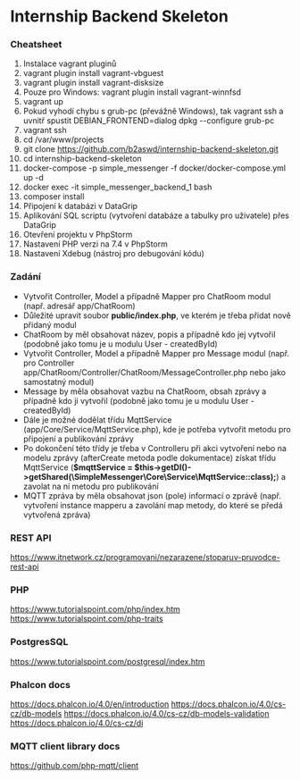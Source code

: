 # Internship Backend Skeleton

### Cheatsheet
1. Instalace vagrant pluginů
2. vagrant plugin install vagrant-vbguest
3. vagrant plugin install vagrant-disksize
4. Pouze pro Windows: vagrant plugin install vagrant-winnfsd
5. vagrant up
6. Pokud vyhodí chybu s grub-pc (převážně Windows), tak vagrant ssh a uvnitř spustit DEBIAN_FRONTEND=dialog dpkg --configure grub-pc
7. vagrant ssh
8. cd /var/www/projects
9. git clone https://github.com/b2aswd/internship-backend-skeleton.git
10. cd internship-backend-skeleton
11. docker-compose -p simple_messenger -f docker/docker-compose.yml up -d
12. docker exec -it simple_messenger_backend_1 bash
13. composer install
14. Připojení k databázi v DataGrip
15. Aplikování SQL scriptu (vytvoření databáze a tabulky pro uživatele) přes DataGrip
16. Otevření projektu v PhpStorm
17. Nastavení PHP verzi na 7.4 v PhpStorm
18. Nastavení Xdebug (nástroj pro debugování kódu)

### Zadání
- Vytvořit Controller, Model a případně Mapper pro ChatRoom modul (např. adresář app/ChatRoom)
- Důležité upravit soubor **public/index.php**, ve kterém je třeba přidat nově přidaný modul
- ChatRoom by měl obsahovat název, popis a případně kdo jej vytvořil (podobně jako tomu je u modulu User - createdById)
- Vytvořit Controller, Model a případně Mapper pro Message modul (např. pro Controller app/ChatRoom/Controller/ChatRoom/MessageController.php nebo jako samostatný modul)
- Message by měla obsahovat vazbu na ChatRoom, obsah zprávy a případně kdo ji vytvořil (podobně jako tomu je u modulu User - createdById)
- Dále je možné dodělat třídu MqttService (app/Core/Service/MqttService.php), kde je potřeba vytvořit metodu pro připojení a publikování zprávy
- Po dokončení této třídy je třeba v Controlleru při akci vytvoření nebo na modelu zprávy (afterCreate metoda podle dokumentace)
získat třídu MqttService (**$mqttService = $this->getDI()->getShared(\SimpleMessenger\Core\Service\MqttService::class);**) a zavolat na ní metodu pro publikování
- MQTT zpráva by měla obsahovat json (pole) informací o zprávě (např. vytvoření instance mapperu a zavolání map metody, do které se předá vytvořená zpráva)

### REST API
https://www.itnetwork.cz/programovani/nezarazene/stoparuv-pruvodce-rest-api

### PHP
https://www.tutorialspoint.com/php/index.htm
https://www.tutorialspoint.com/php-traits

### PostgresSQL
https://www.tutorialspoint.com/postgresql/index.htm

### Phalcon docs
https://docs.phalcon.io/4.0/en/introduction
https://docs.phalcon.io/4.0/cs-cz/db-models
https://docs.phalcon.io/4.0/cs-cz/db-models-validation
https://docs.phalcon.io/4.0/cs-cz/di

### MQTT client library docs
https://github.com/php-mqtt/client